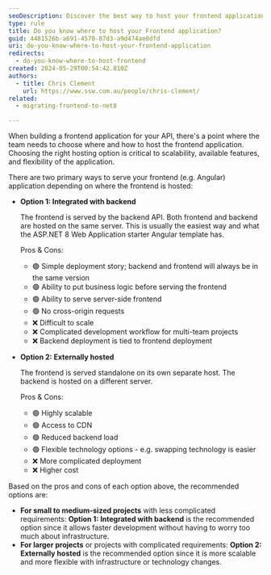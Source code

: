 ```yaml
---
seoDescription: Discover the best way to host your frontend application with ASP.NET 8, balancing scalability, flexibility, and ease of deployment.
type: rule
title: Do you know where to host your Frontend application?
guid: 4481526b-a691-4570-87d3-a9d474ae0dfd
uri: do-you-know-where-to-host-your-frontend-application
redirects:
  - do-you-know-where-to-host-frontend
created: 2024-05-29T00:54:42.810Z
authors:
  - title: Chris Clement
    url: https://www.ssw.com.au/people/chris-clement/
related: 
  - migrating-frontend-to-net8

---
```


When building a frontend application for your API, there's a point where the team needs to choose where and how to host the frontend application.
Choosing the right hosting option is critical to scalability, available features, and flexibility of the application.

<!--endintro-->

There are two primary ways to serve your frontend (e.g. Angular) application depending on where the frontend is hosted:

* **Option 1: Integrated with backend**

    The frontend is served by the backend API. Both frontend and backend are hosted on the same server.
    This is usually the easiest way and what the ASP.NET 8 Web Application starter Angular template has.

    Pros & Cons:
  * 🟢 Simple deployment story; backend and frontend will always be in the same version
  * 🟢 Ability to put business logic before serving the frontend
  * 🟢 Ability to serve server-side frontend
  * 🟢 No cross-origin requests
  * ❌ Difficult to scale
  * ❌ Complicated development workflow for multi-team projects
  * ❌ Backend deployment is tied to frontend deployment

* **Option 2: Externally hosted**

    The frontend is served standalone on its own separate host. The backend is hosted on a different server.

    Pros & Cons:
  * 🟢 Highly scalable
  * 🟢 Access to CDN
  * 🟢 Reduced backend load
  * 🟢 Flexible technology options - e.g. swapping technology is easier
  * ❌ More complicated deployment
  * ❌ Higher cost

Based on the pros and cons of each option above, the recommended options are:

* **For small to medium-sized projects** with less complicated requirements: **Option 1: Integrated with backend** is the recommended option since it allows faster development without having to worry too much about infrastructure.
* **For larger projects** or projects with complicated requirements: **Option 2: Externally hosted** is the recommended option since it is more scalable and more flexible with infrastructure or technology changes.
